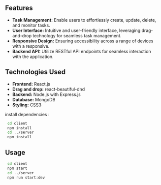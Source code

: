 ## Features

- **Task Management:** Enable users to effortlessly create, update, delete, and monitor tasks.
- **User Interface:** Intuitive and user-friendly interface, leveraging drag-and-drop technology for seamless task management.
- **Responsive Design:** Ensuring accessibility across a range of devices with a responsive.
- **Backend API:** Utilize RESTful API endpoints for seamless interaction with the application.

## Technologies Used

- **Frontend:** React.js
- **Drag and drop:** react-beautiful-dnd 
- **Backend:** Node.js with Express.js
- **Database:** MongoDB
- **Styling:** CSS3


install dependencies :

```bash
 cd client
 npm install
 cd ../server
 npm install
```

## Usage

```bash
 cd client
 npm start
 cd ../server
 npm run start:dev
```


